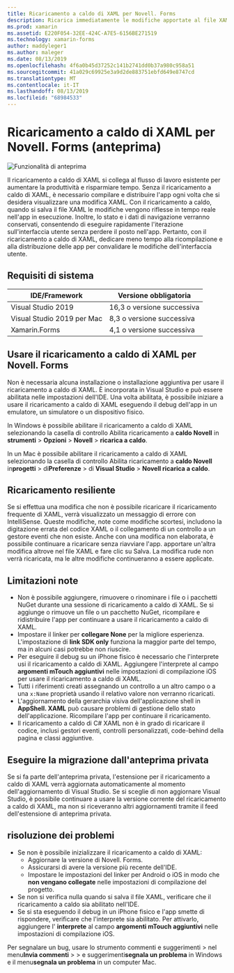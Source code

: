 ```yaml
---
title: Ricaricamento a caldo di XAML per Novell. Forms
description: Ricarica immediatamente le modifiche apportate al file XAML nell'applicazione in esecuzione, quindi non è necessario compilare il progetto Novell. Forms dopo ogni modifica del codice XAML.
ms.prod: xamarin
ms.assetid: E220F054-32EE-424C-A7E5-6156BE271519
ms.technology: xamarin-forms
author: maddyleger1
ms.author: maleger
ms.date: 08/13/2019
ms.openlocfilehash: 4f6a0b45d37252c141b2741dd0b37a980c958a51
ms.sourcegitcommit: 41a029c69925e3a9d2de883751ebfd649e8747cd
ms.translationtype: MT
ms.contentlocale: it-IT
ms.lasthandoff: 08/13/2019
ms.locfileid: "68984533"
---
```

# <a name="xaml-hot-reload-for-xamarinforms-preview"></a>Ricaricamento a caldo di XAML per Novell. Forms (anteprima)

![Funzionalità di anteprima](~/media/shared/preview.png)

Il ricaricamento a caldo di XAML si collega al flusso di lavoro esistente per aumentare la produttività e risparmiare tempo. Senza il ricaricamento a caldo di XAML, è necessario compilare e distribuire l'app ogni volta che si desidera visualizzare una modifica XAML. Con il ricaricamento a caldo, quando si salva il file XAML le modifiche vengono riflesse in tempo reale nell'app in esecuzione. Inoltre, lo stato e i dati di navigazione verranno conservati, consentendo di eseguire rapidamente l'iterazione sull'interfaccia utente senza perdere il posto nell'app. Pertanto, con il ricaricamento a caldo di XAML, dedicare meno tempo alla ricompilazione e alla distribuzione delle app per convalidare le modifiche dell'interfaccia utente.

## <a name="system-requirements"></a>Requisiti di sistema

| IDE/Framework | Versione obbligatoria |
|------|------------------|
|Visual Studio 2019 | 16,3 o versione successiva
Visual Studio 2019 per Mac | 8,3 o versione successiva
Xamarin.Forms | 4,1 o versione successiva

## <a name="use-xaml-hot-reload-for-xamarinforms"></a>Usare il ricaricamento a caldo di XAML per Novell. Forms

Non è necessaria alcuna installazione o installazione aggiuntiva per usare il ricaricamento a caldo di XAML. È incorporata in Visual Studio e può essere abilitata nelle impostazioni dell'IDE. Una volta abilitata, è possibile iniziare a usare il ricaricamento a caldo di XAML eseguendo il debug dell'app in un emulatore, un simulatore o un dispositivo fisico.

In Windows è possibile abilitare il ricaricamento a caldo di XAML selezionando la casella di controllo Abilita ricaricamento a **caldo Novell** in **strumenti** > **Opzioni** > **Novell** > **ricarica a caldo**.

In un Mac è possibile abilitare il ricaricamento a caldo di XAML selezionando la casella di controllo Abilita ricaricamento a **caldo Novell** in**progetti** > di**Preferenze** > di **Visual Studio** > **Novell ricarica a caldo**.

## <a name="resilient-reloading"></a>Ricaricamento resiliente

Se si effettua una modifica che non è possibile ricaricare il ricaricamento frequente di XAML, verrà visualizzato un messaggio di errore con IntelliSense. Queste modifiche, note come modifiche scortesi, includono la digitazione errata del codice XAML o il collegamento di un controllo a un gestore eventi che non esiste. Anche con una modifica non elaborata, è possibile continuare a ricaricare senza riavviare l'app. apportare un'altra modifica altrove nel file XAML e fare clic su Salva. La modifica rude non verrà ricaricata, ma le altre modifiche continueranno a essere applicate.

## <a name="known-limitations"></a>Limitazioni note

- Non è possibile aggiungere, rimuovere o rinominare i file o i pacchetti NuGet durante una sessione di ricaricamento a caldo di XAML. Se si aggiunge o rimuove un file o un pacchetto NuGet, ricompilare e ridistribuire l'app per continuare a usare il ricaricamento a caldo di XAML.
- Impostare il linker per **collegare None** per la migliore esperienza. L'impostazione di **link SDK only** funziona la maggior parte del tempo, ma in alcuni casi potrebbe non riuscire.
- Per eseguire il debug su un iPhone fisico è necessario che l'interprete usi il ricaricamento a caldo di XAML. Aggiungere l'interprete al campo **argomenti mTouch aggiuntivi** nelle impostazioni di compilazione iOS per usare il ricaricamento a caldo di XAML.
- Tutti i riferimenti creati assegnando un controllo a un altro campo o a una `x:Name` proprietà usando il relativo valore non verranno ricaricati.
- L'aggiornamento della gerarchia visiva dell'applicazione shell in **AppShell. XAML** può causare problemi di gestione dello stato dell'applicazione. Ricompilare l'app per continuare il ricaricamento.
- Il ricaricamento a caldo di C# XAML non è in grado di ricaricare il codice, inclusi gestori eventi, controlli personalizzati, code-behind della pagina e classi aggiuntive.

## <a name="migrate-from-the-private-preview"></a>Eseguire la migrazione dall'anteprima privata

Se si fa parte dell'anteprima privata, l'estensione per il ricaricamento a caldo di XAML verrà aggiornata automaticamente al momento dell'aggiornamento di Visual Studio. Se si sceglie di non aggiornare Visual Studio, è possibile continuare a usare la versione corrente del ricaricamento a caldo di XAML, ma non si riceveranno altri aggiornamenti tramite il feed dell'estensione di anteprima privata.

## <a name="troubleshooting"></a>risoluzione dei problemi

- Se non è possibile inizializzare il ricaricamento a caldo di XAML:
  - Aggiornare la versione di Novell. Forms.
  - Assicurarsi di avere la versione più recente dell'IDE.
  - Impostare le impostazioni del linker per Android o iOS in modo che **non vengano collegate** nelle impostazioni di compilazione del progetto.
- Se non si verifica nulla quando si salva il file XAML, verificare che il ricaricamento a caldo sia abilitato nell'IDE.
- Se si sta eseguendo il debug in un iPhone fisico e l'app smette di rispondere, verificare che l'interprete sia abilitato. Per attivarlo, aggiungere l' **interprete** al campo **argomenti mTouch aggiuntivi** nelle impostazioni di compilazione iOS.

Per segnalare un bug, usare lo strumento commenti e suggerimenti > nel menu**Invia commenti** >  > e suggerimenti**segnala un problema** in Windows e il menu**segnala un problema** in un computer Mac.
